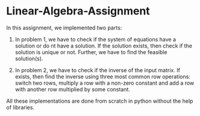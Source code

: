 # Linear-Algebra-Assignment
In this assignment, we implemented two parts:
1. In problem 1, we have to check if the system of equations have a solution or do nt have a solution. If the solution exists, then check if the solution is unique or not. Further, we have to find the feasible solution(s).

2. In problem 2, we have to check if the inverse of the input matrix. If exists, then find the inverse using three most common row operations: switch two rows,
multiply a row with a non-zero constant and add a row with another row multiplied by some constant.

All these implementations are done from scratch in python without the help of libraries.
